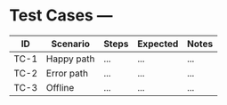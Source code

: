 # Test Cases — <Module>

| ID | Scenario | Steps | Expected | Notes |
|---|---|---|---|---|
| TC-1 | Happy path | ... | ... | ... |
| TC-2 | Error path | ... | ... | ... |
| TC-3 | Offline | ... | ... | ... |
